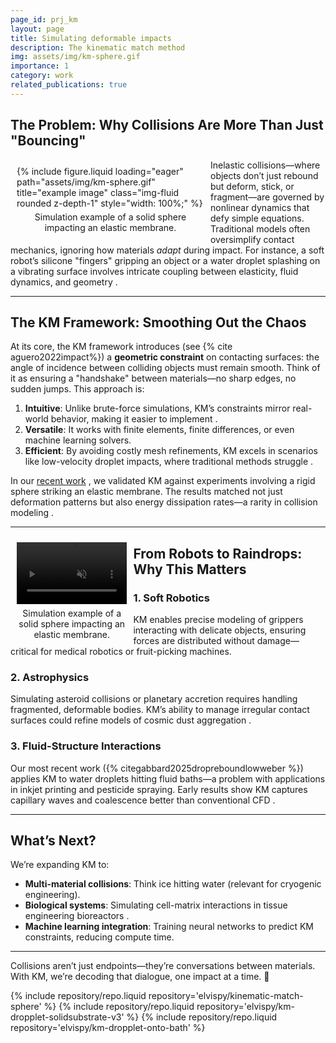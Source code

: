 ```yaml
---
page_id: prj_km
layout: page
title: Simulating deformable impacts
description: The kinematic match method
img: assets/img/km-sphere.gif
importance: 1
category: work
related_publications: true
---
```


## The Problem: Why Collisions Are More Than Just "Bouncing"

<figure style="float: left; margin: 10px; max-width: 300px;">
    {% include figure.liquid loading="eager" path="assets/img/km-sphere.gif" title="example image" class="img-fluid rounded z-depth-1" style="width: 100%;" %}
    <figcaption style="text-align: center; margin-top: 5px;">
        Simulation example of a solid sphere impacting an elastic membrane.
    </figcaption>
</figure>

Inelastic collisions—where objects don’t just rebound but deform, stick, or fragment—are governed by nonlinear dynamics that defy simple equations. Traditional models often oversimplify contact mechanics, ignoring how materials _adapt_ during impact. For instance, a soft robot’s silicone "fingers" gripping an object or a water droplet splashing on a vibrating surface involves intricate coupling between elasticity, fluid dynamics, and geometry .

---

## The KM Framework: Smoothing Out the Chaos

At its core, the KM framework introduces (see {% cite aguero2022impact%}) a **geometric constraint** on contacting surfaces: the angle of incidence between colliding objects must remain smooth. Think of it as ensuring a "handshake" between materials—no sharp edges, no sudden jumps. This approach is:

1. **Intuitive**: Unlike brute-force simulations, KM’s constraints mirror real-world behavior, making it easier to implement .
2. **Versatile**: It works with finite elements, finite differences, or even machine learning solvers.
3. **Efficient**: By avoiding costly mesh refinements, KM excels in scenarios like low-velocity droplet impacts, where traditional methods struggle .

In our [recent work](https://royalsocietypublishing.org/doi/10.1098/rspa.2022.0340) , we validated KM against experiments involving a rigid sphere striking an elastic membrane. The results matched not just deformation patterns but also energy dissipation rates—a rarity in collision modeling .

---

<figure style="float: left; margin: 10px; width: 35%;">
  <div style="position: relative; width: 100%; padding-bottom: 56.25%; height: 0; overflow: hidden;">
    <video autoplay muted loop controls 
           style="position: absolute; top: 0; left: 0; width: 100%; height: 100%;" 
           preload="auto">
      <source src="/assets/img/drop.mp4" type="video/mp4">
      Your browser does not support the video tag.
    </video>
  </div>
  <figcaption style="text-align: center; margin-top: 5px;">
    Simulation example of a solid sphere impacting an elastic membrane.
  </figcaption>
</figure>

## From Robots to Raindrops: Why This Matters

### 1. **Soft Robotics**

KM enables precise modeling of grippers interacting with delicate objects, ensuring forces are distributed without damage—critical for medical robotics or fruit-picking machines.

### 2. **Astrophysics**

Simulating asteroid collisions or planetary accretion requires handling fragmented, deformable bodies. KM’s ability to manage irregular contact surfaces could refine models of cosmic dust aggregation .

### 3. **Fluid-Structure Interactions**

Our most recent work ({% citegabbard2025dropreboundlowweber %}) applies KM to water droplets hitting fluid baths—a problem with applications in inkjet printing and pesticide spraying. Early results show KM captures capillary waves and coalescence better than conventional CFD .

---

## What’s Next?

We’re expanding KM to:

- **Multi-material collisions**: Think ice hitting water (relevant for cryogenic engineering).
- **Biological systems**: Simulating cell-matrix interactions in tissue engineering bioreactors .
- **Machine learning integration**: Training neural networks to predict KM constraints, reducing compute time.

---

Collisions aren’t just endpoints—they’re conversations between materials. With KM, we’re decoding that dialogue, one impact at a time. 🚀

<div class="repositories d-flex flex-wrap flex-md-row flex-column justify-content-between align-items-center">
    {% include repository/repo.liquid repository='elvispy/kinematic-match-sphere' %}  
    {% include repository/repo.liquid repository='elvispy/km-dropplet-solidsubstrate-v3' %}  
    {% include repository/repo.liquid repository='elvispy/km-dropplet-onto-bath' %}  
</div>
